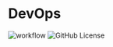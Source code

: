# DevOps

![workflow](https://github.com/napgith/devops2/actions/workflows/main.yml/badge.svg)
![GitHub License](https://img.shields.io/github/license/napgith/devops2)
